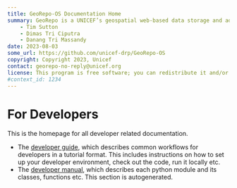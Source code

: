 ```yaml
---
title: GeoRepo-OS Documentation Home 
summary: GeoRepo is a UNICEF’s geospatial web-based data storage and administrative boundary harmonization platform.
    - Tim Sutton
    - Dimas Tri Ciputra
    - Danang Tri Massandy
date: 2023-08-03
some_url: https://github.com/unicef-drp/GeoRepo-OS
copyright: Copyright 2023, Unicef
contact: georepo-no-reply@unicef.org
license: This program is free software; you can redistribute it and/or modify it under the terms of the GNU Affero General Public License as published by the Free Software Foundation; either version 3 of the License, or (at your option) any later version.
#context_id: 1234
---
```


# For Developers
<!-- To Be Populated -->

This is the homepage for all developer related documentation.

* The [developer guide](guide/index.md), which describes common workflows for developers in a tutorial format. This includes instructions on how to set up your developer environment, check out the code, run it locally etc.
* The [developer manual](manual/index.md), which describes each python module and its classes, functions etc. This section is autogenerated.

